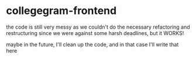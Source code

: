 # collegegram-frontend

the code is still very messy as we couldn't do the necessary refactoring and restructuring since we were against some harsh deadlines, but it WORKS!

maybe in the future, I'll clean up the code, and in that case I'll write that here
